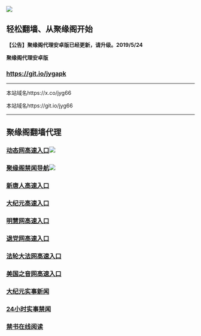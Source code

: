 ![](https://raw.githubusercontent.com/hao369/a/master/j.jpg)



## 轻松翻墙、从聚缘阁开始



**【公告】聚缘阁代理安卓版已经更新，请升级。2019/5/24**

 
**聚缘阁代理安卓版**
### https://git.io/jygapk  

***

本站域名https://x.co/jyg66 

本站域名https://git.io/jyg66



***




## 聚缘阁翻墙代理 


### [动态网高速入口](http://wage2.sa.sellusedlaptopz.com/eerw/505)![](https://raw.githubusercontent.com/hao369/a/master/jygdl.gif)



### [聚缘阁禁闻导航](https://9iluo3w0x2.execute-api.ap-northeast-1.amazonaws.com/l99)![](https://raw.githubusercontent.com/hao369/a/master/jyg.gif)




### [新唐人高速入口](http://wage2.sa.sellusedlaptopz.com/eerw/5)

### [大纪元高速入口](http://wage2.sa.sellusedlaptopz.com/eerw/7)

### [明慧网高速入口](http://wage2.sa.sellusedlaptopz.com/eerw/3)

### [退党网高速入口](http://wage2.sa.sellusedlaptopz.com/eerw/8)

### [法轮大法网高速入口](http://wage2.sa.sellusedlaptopz.com/eerw/15)

### [美国之音网高速入口](http://wage2.sa.sellusedlaptopz.com/eerw/18)












### [大纪元实事新闻](https://git.io/fjmgE)

### [24小时实事禁闻](https://git.io/fj3Go)

### [禁书在线阅读](https://git.io/fjJ5Z)






